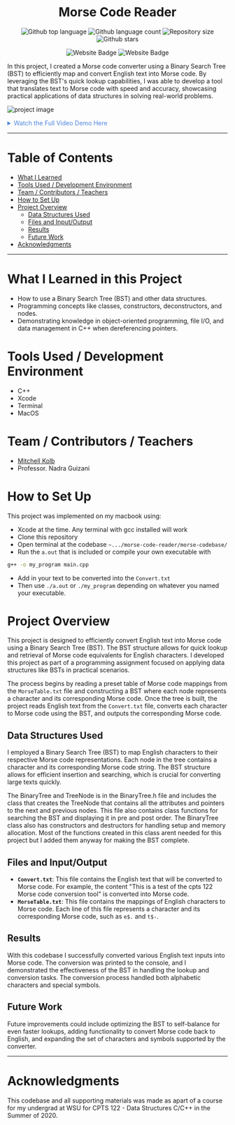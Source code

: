 


<h1 align="center">Morse Code Reader</h1>

<p align="center">
  <img alt="Github top language" src="https://img.shields.io/github/languages/top/mitchellkolb/morse-code-reader?color=DE4830">

  <img alt="Github language count" src="https://img.shields.io/github/languages/count/mitchellkolb/morse-code-reader?color=DE4830">

  <img alt="Repository size" src="https://img.shields.io/github/repo-size/mitchellkolb/morse-code-reader?color=DE4830">

  <img alt="Github stars" src="https://img.shields.io/github/stars/mitchellkolb/morse-code-reader?color=DE4830" />
</p>

<p align="center">
<img
    src="https://img.shields.io/badge/C++-DE4830?style=for-the-badge&logo=c&logoColor=white"
    alt="Website Badge" />
<img
    src="https://img.shields.io/badge/Xcode-000000?style=for-the-badge&logo=apple&logoColor=white"
    alt="Website Badge" />
</p>

In this project, I created a Morse code converter using a Binary Search Tree (BST) to efficiently map and convert English text into Morse code. By leveraging the BST's quick lookup capabilities, I was able to develop a tool that translates text to Morse code with speed and accuracy, showcasing practical applications of data structures in solving real-world problems.

![project image](resources/image1.png)

<details>
<summary style="color:#5087dd">Watch the Full Video Demo Here</summary>

[![Full Video Demo Here](https://img.youtube.com/vi/VidKEY/0.jpg)](https://www.youtube.com/watch?v=VidKEY)

</details>

---


# Table of Contents
- [What I Learned](#what-i-learned-in-this-project)
- [Tools Used / Development Environment](#tools-used--development-environment)
- [Team / Contributors / Teachers](#team--contributors--teachers)
- [How to Set Up](#how-to-set-up)
- [Project Overview](#project-overview)
  - [Data Structures Used](#data-structures-used)
  - [Files and Input/Output](#files-and-inputoutput)
  - [Results](#results)
  - [Future Work](#future-work)
- [Acknowledgments](#acknowledgments)

---

# What I Learned in this Project
- How to use a Binary Search Tree (BST) and other data structures.
- Programming concepts like classes, constructors, deconstructors, and nodes.
- Demonstrating knowledge in object-oriented programming, file I/O, and data management in C++ when dereferencing pointers.


# Tools Used / Development Environment
- C++
- Xcode
- Terminal
- MacOS





# Team / Contributors / Teachers
- [Mitchell Kolb](https://github.com/mitchellkolb)
- Professor. Nadra Guizani





# How to Set Up
This project was implemented on my macbook using:
- Xcode at the time. Any terminal with gcc installed will work
- Clone this repository 
- Open terminal at the codebase `~.../morse-code-reader/morse-codebase/`
- Run the `a.out` that is included or compile your own executable with
```zsh
g++ -o my_program main.cpp
```
- Add in your text to be converted into the `Convert.txt`
- Then use `./a.out` or `./my_program` depending on whatever you named your executable.





# Project Overview
This project is designed to efficiently convert English text into Morse code using a Binary Search Tree (BST). The BST structure allows for quick lookup and retrieval of Morse code equivalents for English characters. I developed this project as part of a programming assignment focused on applying data structures like BSTs in practical scenarios. 

The process begins by reading a preset table of Morse code mappings from the `MorseTable.txt` file and constructing a BST where each node represents a character and its corresponding Morse code. Once the tree is built, the project reads English text from the `Convert.txt` file, converts each character to Morse code using the BST, and outputs the corresponding Morse code.

## Data Structures Used
I employed a Binary Search Tree (BST) to map English characters to their respective Morse code representations. Each node in the tree contains a character and its corresponding Morse code string. The BST structure allows for efficient insertion and searching, which is crucial for converting large texts quickly. 

The BinaryTree and TreeNode is in the BinaryTree.h file and includes the class that creates the TreeNode that contains all the attributes and pointers to the next and previous nodes. This file also contains class functions for searching the BST and displaying it in pre and post order. The BinaryTree class also has constructors and destructors for handling setup and memory allocation. Most of the functions created in this class arent needed for this project but I added them anyway for making the BST complete.

## Files and Input/Output
- **`Convert.txt`**: This file contains the English text that will be converted to Morse code. For example, the content "This is a test of the cpts 122 Morse code conversion tool" is converted into Morse code.
- **`MorseTable.txt`**: This file contains the mappings of English characters to Morse code. Each line of this file represents a character and its corresponding Morse code, such as `e$.` and `t$-`.

## Results
With this codebase I successfully converted various English text inputs into Morse code. The conversion was printed to the console, and I demonstrated the effectiveness of the BST in handling the lookup and conversion tasks. The conversion process handled both alphabetic characters and special symbols.

## Future Work
Future improvements could include optimizing the BST to self-balance for even faster lookups, adding functionality to convert Morse code back to English, and expanding the set of characters and symbols supported by the converter.





--- 
# Acknowledgments
This codebase and all supporting materials was made as apart of a course for my undergrad at WSU for CPTS 122 - Data Structures C/C++ in the Summer of 2020. 

